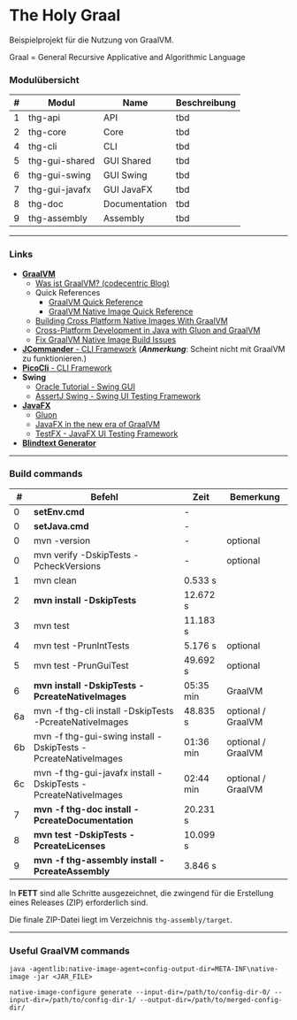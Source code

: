 # The Holy Graal

Beispielprojekt für die Nutzung von GraalVM.

Graal = General Recursive Applicative and Algorithmic Language

### Modulübersicht

|  #  | Modul | Name | Beschreibung |
| --- | ----- | ---- | ------------ |
| 1 | thg-api | API | tbd |
| 2 | thg-core | Core | tbd |
| 4 | thg-cli | CLI | tbd |
| 5 | thg-gui-shared | GUI Shared | tbd |
| 6 | thg-gui-swing | GUI Swing | tbd |
| 7 | thg-gui-javafx | GUI JavaFX | tbd |
| 8 | thg-doc | Documentation | tbd |
| 9 | thg-assembly | Assembly | tbd |

---
### Links
- [**GraalVM**](https://www.graalvm.org/)
  - [Was ist GraalVM? (codecentric Blog)](https://blog.codecentric.de/2020/01/was-ist-graalvm/)
  - Quick References
    - [GraalVM Quick Reference](https://medium.com/graalvm/graalvm-quick-reference-b8d1dfe24241)
    - [GraalVM Native Image Quick Reference](https://medium.com/graalvm/graalvm-native-image-quick-reference-4ceb84560fd8)
  - [Building Cross Platform Native Images With GraalVM](https://blogs.oracle.com/developers/building-cross-platform-native-images-with-graalvm)
  - [Cross-Platform Development in Java with Gluon and GraalVM ](https://foojay.io/today/cross-platform-development-in-java-with-gluon-and-graalvm/)
  - [Fix GraalVM Native Image Build Issues](https://simply-how.com/fix-graalvm-native-image-compilation-issues)
- [**JCommander** - CLI Framework](http://jcommander.org/) (**_Anmerkung_**: Scheint nicht mit GraalVM zu funktionieren.)
- [**PicoCli** - CLI Framework](https://github.com/remkop/picocli)
- **Swing**
    - [Oracle Tutorial - Swing GUI](https://docs.oracle.com/javase/tutorial/uiswing/index.html)
    - [AssertJ Swing - Swing UI Testing Framework](https://joel-costigliola.github.io/assertj/assertj-swing.html)
- [**JavaFX**](https://openjfx.io/)
    - [Gluon](https://gluonhq.com/)
    - [JavaFX in the new era of GraalVM](https://gluonhq.com/javafx-in-the-new-era-of-graalvm/)
    - [TestFX - JavaFX UI Testing Framework](https://github.com/TestFX/TestFX)
- [**Blindtext Generator**](https://www.blindtextgenerator.de/)

---
### Build commands

|  #  | Befehl | Zeit | Bemerkung |
| --- | ----- | ---- | --------- |
| 0 | **setEnv.cmd** | - | |
| 0 | **setJava.cmd** | - | |
| 0 | mvn -version | - | optional |
| 0 | mvn verify -DskipTests -PcheckVersions | - | optional |
| 1 | mvn clean | 0.533 s | |
| 2 | **mvn install -DskipTests** | 12.672 s | | 
| 3 | mvn test | 11.183 s |  |
| 4 | mvn test -PrunIntTests | 5.176 s | optional | 
| 5 | mvn test -PrunGuiTest | 49.692 s | optional |
| 6 | **mvn install -DskipTests -PcreateNativeImages** | 05:35 min | GraalVM | 
| 6a | mvn -f thg-cli install -DskipTests -PcreateNativeImages | 48.835 s | optional / GraalVM | 
| 6b | mvn -f thg-gui-swing install -DskipTests -PcreateNativeImages | 01:36 min| optional / GraalVM | 
| 6c | mvn -f thg-gui-javafx install -DskipTests -PcreateNativeImages | 02:44 min | optional / GraalVM | 
| 7 | **mvn -f thg-doc install -PcreateDocumentation** | 20.231 s |  |
| 8 | **mvn test -DskipTests -PcreateLicenses** | 10.099 s |  |
| 9 | **mvn -f thg-assembly install -PcreateAssembly** | 3.846 s | | 
In **FETT** sind alle Schritte ausgezeichnet, die zwingend für die Erstellung eines Releases (ZIP) erforderlich sind.

Die finale ZIP-Datei liegt im Verzeichnis `thg-assembly/target`.

---
### Useful GraalVM commands
```
java -agentlib:native-image-agent=config-output-dir=META-INF\native-image -jar <JAR_FILE>

native-image-configure generate --input-dir=/path/to/config-dir-0/ --input-dir=/path/to/config-dir-1/ --output-dir=/path/to/merged-config-dir/
```
